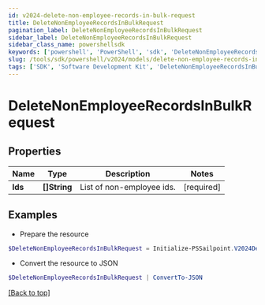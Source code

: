 ```yaml
---
id: v2024-delete-non-employee-records-in-bulk-request
title: DeleteNonEmployeeRecordsInBulkRequest
pagination_label: DeleteNonEmployeeRecordsInBulkRequest
sidebar_label: DeleteNonEmployeeRecordsInBulkRequest
sidebar_class_name: powershellsdk
keywords: ['powershell', 'PowerShell', 'sdk', 'DeleteNonEmployeeRecordsInBulkRequest', 'V2024DeleteNonEmployeeRecordsInBulkRequest'] 
slug: /tools/sdk/powershell/v2024/models/delete-non-employee-records-in-bulk-request
tags: ['SDK', 'Software Development Kit', 'DeleteNonEmployeeRecordsInBulkRequest', 'V2024DeleteNonEmployeeRecordsInBulkRequest']
---
```



# DeleteNonEmployeeRecordsInBulkRequest

## Properties

Name | Type | Description | Notes
------------ | ------------- | ------------- | -------------
**Ids** |  **[]String** | List of non-employee ids. | [required]

## Examples

- Prepare the resource
```powershell
$DeleteNonEmployeeRecordsInBulkRequest = Initialize-PSSailpoint.V2024DeleteNonEmployeeRecordsInBulkRequest  -Ids [2b838de9-db9b-abcf-e646-d4f274ad4238, 2d838de9-db9b-abcf-e646-d4f274ad4238]
```

- Convert the resource to JSON
```powershell
$DeleteNonEmployeeRecordsInBulkRequest | ConvertTo-JSON
```


[[Back to top]](#) 

